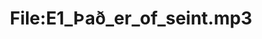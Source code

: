---
title: File:E1_Það_er_of_seint.mp3
recording of: Það er of seint.
reading speed: slow
speaker: E
license: CC0
---